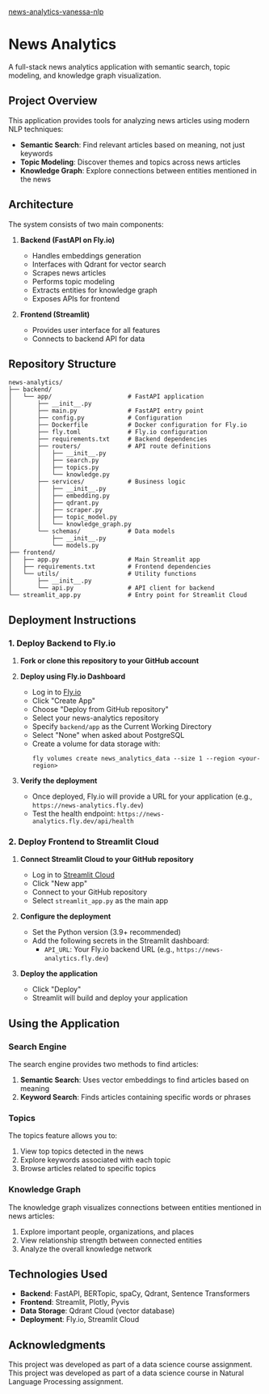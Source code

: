 [news-analytics-vanessa-nlp](https://news-analytics-vanessa-nlp.streamlit.app/)

# News Analytics

A full-stack news analytics application with semantic search, topic modeling, and knowledge graph visualization.

## Project Overview

This application provides tools for analyzing news articles using modern NLP techniques:

- **Semantic Search**: Find relevant articles based on meaning, not just keywords
- **Topic Modeling**: Discover themes and topics across news articles
- **Knowledge Graph**: Explore connections between entities mentioned in the news

## Architecture

The system consists of two main components:

1. **Backend (FastAPI on Fly.io)**
   - Handles embeddings generation
   - Interfaces with Qdrant for vector search
   - Scrapes news articles
   - Performs topic modeling
   - Extracts entities for knowledge graph
   - Exposes APIs for frontend

2. **Frontend (Streamlit)**
   - Provides user interface for all features
   - Connects to backend API for data

## Repository Structure

```
news-analytics/
├── backend/
│   └── app/                     # FastAPI application
│       ├── __init__.py
│       ├── main.py              # FastAPI entry point
│       ├── config.py            # Configuration
│       ├── Dockerfile           # Docker configuration for Fly.io
│       ├── fly.toml             # Fly.io configuration
│       ├── requirements.txt     # Backend dependencies
│       ├── routers/             # API route definitions
│       │   ├── __init__.py
│       │   ├── search.py
│       │   ├── topics.py
│       │   └── knowledge.py
│       ├── services/            # Business logic
│       │   ├── __init__.py
│       │   ├── embedding.py
│       │   ├── qdrant.py
│       │   ├── scraper.py
│       │   ├── topic_model.py
│       │   └── knowledge_graph.py
│       └── schemas/             # Data models
│           ├── __init__.py
│           └── models.py
├── frontend/
│   ├── app.py                   # Main Streamlit app
│   ├── requirements.txt         # Frontend dependencies
│   └── utils/                   # Utility functions
│       ├── __init__.py
│       └── api.py               # API client for backend
└── streamlit_app.py             # Entry point for Streamlit Cloud
```

## Deployment Instructions

### 1. Deploy Backend to Fly.io

1. **Fork or clone this repository to your GitHub account**

2. **Deploy using Fly.io Dashboard**
   - Log in to [Fly.io](https://fly.io/dashboard)
   - Click "Create App"
   - Choose "Deploy from GitHub repository"
   - Select your news-analytics repository
   - Specify `backend/app` as the Current Working Directory
   - Select "None" when asked about PostgreSQL
   - Create a volume for data storage with:
     ```
     fly volumes create news_analytics_data --size 1 --region <your-region>
     ```

3. **Verify the deployment**
   - Once deployed, Fly.io will provide a URL for your application (e.g., `https://news-analytics.fly.dev`)
   - Test the health endpoint: `https://news-analytics.fly.dev/api/health`

### 2. Deploy Frontend to Streamlit Cloud

1. **Connect Streamlit Cloud to your GitHub repository**
   - Log in to [Streamlit Cloud](https://streamlit.io/cloud)
   - Click "New app"
   - Connect to your GitHub repository
   - Select `streamlit_app.py` as the main app

2. **Configure the deployment**
   - Set the Python version (3.9+ recommended)
   - Add the following secrets in the Streamlit dashboard:
     - `API_URL`: Your Fly.io backend URL (e.g., `https://news-analytics.fly.dev`)

3. **Deploy the application**
   - Click "Deploy"
   - Streamlit will build and deploy your application

## Using the Application

### Search Engine

The search engine provides two methods to find articles:

1. **Semantic Search**: Uses vector embeddings to find articles based on meaning
2. **Keyword Search**: Finds articles containing specific words or phrases

### Topics

The topics feature allows you to:

1. View top topics detected in the news
2. Explore keywords associated with each topic
3. Browse articles related to specific topics

### Knowledge Graph

The knowledge graph visualizes connections between entities mentioned in news articles:

1. Explore important people, organizations, and places
2. View relationship strength between connected entities
3. Analyze the overall knowledge network

## Technologies Used

- **Backend**: FastAPI, BERTopic, spaCy, Qdrant, Sentence Transformers
- **Frontend**: Streamlit, Plotly, Pyvis
- **Data Storage**: Qdrant Cloud (vector database)
- **Deployment**: Fly.io, Streamlit Cloud

## Acknowledgments

This project was developed as part of a data science course assignment.
This project was developed as part of a data science course in Natural Language Processing assignment.
